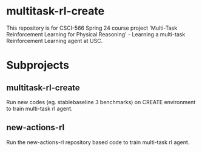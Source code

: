 # multitask-rl-create

This repository is for CSCI-566 Spring 24 course project 'Multi-Task Reinforcement Learning for Physical Reasoning' - Learning a multi-task Reinforcement Learning agent at USC.

# Subprojects

## multitask-rl-create

Run new codes (eg. stablebaseline 3 benchmarks) on CREATE environment to train multi-task rl agent.

## new-actions-rl

Run the new-actions-rl repository based code to train multi-task rl agent.